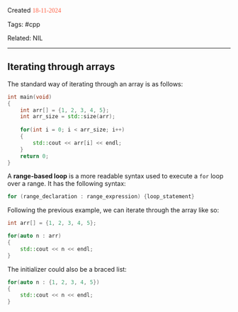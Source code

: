 
Created <font style="color:tomato; font-family:Consolas;">18-11-2024</font>

Tags: #cpp

Related: NIL

****

## Iterating through arrays

The standard way of iterating through an array is as follows:

````cpp
int main(void)
{
	int arr[] = {1, 2, 3, 4, 5};
	int arr_size = std::size(arr);
	
	for(int i = 0; i < arr_size; i++)
	{
		std::cout << arr[i] << endl;
	}
	return 0;
}
````

A **range-based loop** is a more readable syntax used to execute a `for` loop over a range. It has the following syntax:

````cpp
for (range_declaration : range_expression) {loop_statement}
````

Following the previous example, we can iterate through the array like so:

````cpp
int arr[] = {1, 2, 3, 4, 5};

for(auto n : arr)
{
	std::cout << n << endl;
}
````

The initializer could also be a braced list:

````cpp
for(auto n : {1, 2, 3, 4, 5})
{
	std::cout << n << endl;
}
````

